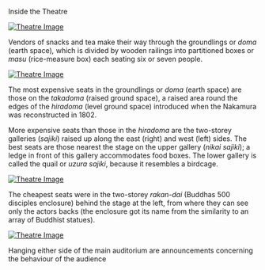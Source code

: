 Inside the Theatre

[![Theatre Image](backgrounds/back/links/LINK%20Kgif.gif)](KUN/LINKTHE.htm)

Vendors of snacks and tea make their way through the groundlings or _doma_ (earth space)_,_ which is divided by wooden railings into partitioned boxes or _masu_ (rice-measure box) each seating six or seven people.

[![Theatre Image](backgrounds/back/links/LINKLgif.gif)](KUN/LINKTHE.htm)

The most expensive seats in the groundlings or _doma_ (earth space) are those on the _takadoma_ (raised ground space), a raised area round the edges of the _hiradoma_ (level ground space) introduced when the Nakamura was reconstructed in 1802.

More expensive seats than those in the _hiradoma_ are the two-storey galleries (_sajiki_) raised up along the east (right) and west (left) sides. The best seats are those nearest the stage on the upper gallery (_nikai sajiki_); a ledge in front of this gallery accommodates food boxes. The lower gallery is called the quail or _uzura sajiki_, because it resembles a birdcage.

[![Theatre Image](backgrounds/back/links/linkn.gif)](KUN/LINKTHE.htm)

The cheapest seats were in the two-storey _rakan-dai_ (Buddhas 500 disciples enclosure) behind the stage at the left, from where they can see only the actors backs (the enclosure got its name from the similarity to an array of Buddhist statues).

[![Theatre Image](backgrounds/back/links/LINKOgif.gif)](KUN/LINKTHE.htm)

Hanging either side of the main auditorium are announcements concerning the behaviour of the audience 


